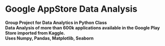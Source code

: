 # Google AppStore Data Analysis
<strong> Group Project for Data Analytics in Python Class <br>
Data Analysis of more than 600k applications available in the Google Play Store imported from Kaggle. 
<br> 
Uses Numpy, Pandas, Matplotlib, Seaborn


